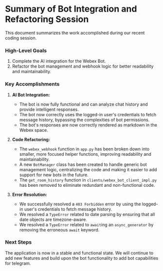 # Summary of Bot Integration and Refactoring Session

This document summarizes the work accomplished during our recent coding session.

### High-Level Goals
1.  Complete the AI integration for the Webex Bot.
2.  Refactor the bot management and webhook logic for better readability and maintainability.

### Key Accomplishments

1.  **AI Bot Integration:**
    *   The bot is now fully functional and can analyze chat history and provide intelligent responses.
    *   The bot now correctly uses the logged-in user's credentials to fetch message history, bypassing the complexities of bot permissions.
    *   The bot's responses are now correctly rendered as markdown in the Webex space.

2.  **Code Refactoring:**
    *   The `webex_webhook` function in `app.py` has been broken down into smaller, more focused helper functions, improving readability and maintainability.
    *   A new `BotManager` class has been created to handle generic bot management logic, centralizing the code and making it easier to add support for new bots in the future.
    *   The `get_room_history` function in `clients/webex_bot_client_impl.py` has been removed to eliminate redundant and non-functional code.

3.  **Error Resolution:**
    *   We successfully resolved a `403 Forbidden` error by using the logged-in user's credentials to fetch message history.
    *   We resolved a `TypeError` related to date parsing by ensuring that all date objects are timezone-aware.
    *   We resolved a `TypeError` related to `await`ing an `async_generator` by removing the erroneous `await` keyword.

### Next Steps
The application is now in a stable and functional state. We will continue to add new features and build upon the bot functionality to add bot capabilities for telegram.
